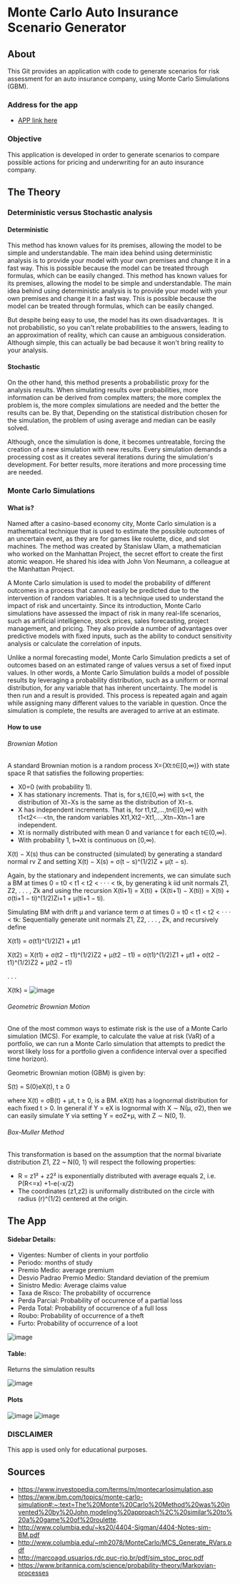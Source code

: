 # Monte Carlo Auto Insurance Scenario Generator

## About

This Git provides an application with code to generate scenarios for risk assessment for an auto insurance company, using Monte Carlo Simulations (GBM).

### Address for the app

* [APP link here](https://seagullskf.shinyapps.io/Monte_Carlo_Simulator/?_ga=2.71946896.281703162.1677177724-864900895.1677177724)

### Objective

This application is developed in order to generate scenarios to compare possible actions for pricing and underwriting for an auto insurance company.

## The Theory

### Deterministic versus Stochastic analysis

#### Deterministic

This method has known values for its premises, allowing the model to be simple and understandable. 
The main idea behind using deterministic analysis is to provide your model with your own premises and change it in a fast way. 
This is possible because the model can be treated through formulas, which can be easily changed. 
This method has known values for its premises, allowing the model to be simple and understandable. 
The main idea behind using deterministic analysis is to provide your model with your own premises and change it in a fast way. 
This is possible because the model can be treated through formulas, which can be easily changed.

But despite being easy to use, the model has its own disadvantages. 
It is not probabilistic, so you can't relate probabilities to the answers, leading to an approximation of reality, which can cause an ambiguous consideration.
Although simple, this can actually be bad because it won't bring reality to your analysis.

#### Stochastic

On the other hand, this method presents a probabilistic proxy for the analysis results.
When simulating results over probabilities, more information can be derived from complex matters; the more complex the problem is, the more complex simulations are needed and the better the results can be.
By that, Depending on the statistical distribution chosen for the simulation, the problem of using average and median can be easily solved.

Although, once the simulation is done, it becomes untreatable, forcing the creation of a new simulation with new results.
Every simulation demands a processing cost as it creates several iterations during the simulation's development.
For better results, more iterations and more processing time are needed.

### Monte Carlo Simulations

#### What is?

Named after a casino-based economy city, Monte Carlo simulation is a mathematical technique that is used to estimate the possible outcomes of an uncertain event, as they are for games like roulette, dice, and slot machines.
The method was created by Stanislaw Ulam, a mathematician who worked on the Manhattan Project, the secret effort to create the first atomic weapon. He shared his idea with John Von Neumann, a colleague at the Manhattan Project.

A Monte Carlo simulation is used to model the probability of different outcomes in a process that cannot easily be predicted due to the intervention of random variables. It is a technique used to understand the impact of risk and uncertainty.
Since its introduction, Monte Carlo simulations have assessed the impact of risk in many real-life scenarios, such as artificial intelligence, stock prices, sales forecasting, project management, and pricing. They also provide a number of advantages over predictive models with fixed inputs, such as the ability to conduct sensitivity analysis or calculate the correlation of inputs.

Unlike a normal forecasting model, Monte Carlo Simulation predicts a set of outcomes based on an estimated range of values versus a set of fixed input values. In other words, a Monte Carlo Simulation builds a model of possible results by leveraging a probability distribution, such as a uniform or normal distribution, for any variable that has inherent uncertainty. The model is then run and a result is provided. This process is repeated again and again while assigning many different values to the variable in question. Once the simulation is complete, the results are averaged to arrive at an estimate.

#### How to use

###### _Brownian Motion_

A standard Brownian motion is a random process X={Xt:t∈[0,∞)} with state space R that satisfies the following properties:

* X0=0 (with probability 1).
* X has stationary increments. That is, for  s,t∈[0,∞) with  s<t, the distribution of  Xt−Xs is the same as the distribution of  Xt−s.
* X has independent increments. That is, for  t1,t2,…,tn∈[0,∞) with  t1<t2<⋯<tn, the random variables  Xt1,Xt2−Xt1,…,Xtn−Xtn−1 are independent.
* Xt is normally distributed with mean 0 and variance t for each  t∈(0,∞).
* With probability 1,  t↦Xt is continuous on [0,∞).

X(t) − X(s) thus can be constructed (simulated) by generating a standard normal rv Z
and setting X(t) − X(s) = σ(t − s)^(1/2)Z + µ(t − s). 

Again, by the stationary and independent increments, we can simulate such a BM at times 0 = t0 < t1 < t2 < · · · < tk, by generating k iid unit normals Z1, Z2, . . . , Zk and using the recursion X(ti+1) = X(ti) + (X(ti+1) − X(ti)) = X(ti) + σ(ti+1 − ti)^(1/2)Zi+1 + µ(ti+1 − ti).

Simulating BM with drift µ and variance term σ at times 0 = t0 < t1 < t2 < · · · < tk:
Sequentially generate unit normals Z1, Z2, . . . , Zk, and recursively define

X(t1) = σ(t1)^(1/2)Z1 + µt1

X(t2) = X(t1) + σ(t2 − t1)^(1/2)Z2 + µ(t2 − t1) = σ(t1)^(1/2)Z1 + µt1 + σ(t2 − t1)^(1/2)Z2 + µ(t2 − t1)

.
.
.

X(tk) = ![image](https://user-images.githubusercontent.com/120825682/226754127-f8c0dcd6-a553-4c06-a204-a8c9fe6d6794.png)

###### _Geometric Brownian Motion_

One of the most common ways to estimate risk is the use of a Monte Carlo simulation (MCS). For example, to calculate the value at risk (VaR) of a portfolio, we can run a Monte Carlo simulation that attempts to predict the worst likely loss for a portfolio given a confidence interval over a specified time horizon).

Geometric Brownian motion (GBM) is given by:

S(t) = S(0)eX(t), t ≥ 0

where X(t) = σB(t) + µt, t ≥ 0, is a BM. eX(t) has a lognormal distribution for each fixed t > 0. In general if Y = eX is lognormal with X ∼ N(µ, σ2), then we can easily simulate Y via setting Y = eσZ+µ, with Z ∼ N(0, 1).

###### _Box-Muller Method_

This transformation is based on the assumption that the normal bivariate distribution Z1, Z2 ~ N(0, 1) will respect the following properties:

* R = z1² + z2² is exponentially distributed with average equals 2, i.e. P(R<=x) +1-e(-x/2)
* The coordinates (z1,z2) is uniformally distributed on the circle with radius (r)^(1/2) centered at the origin.

## The App

#### Sidebar Details:

* Vigentes: Number of clients in your portfolio
* Periodo: months of study
* Premio Medio: average premium
* Desvio Padrao Premio Medio: Standard deviation of the premium 
* Sinistro Medio: Average claims value
* Taxa de Risco: The probability of occurrence
* Perda Parcial: Probability of occurrence of a partial loss
* Perda Total: Probability of occurrence of a full loss
* Roubo:  Probability of occurrence of a theft
* Furto:  Probability of occurrence of a loot

![image](https://user-images.githubusercontent.com/120825682/226775413-d59881f2-f5d8-4eba-b61b-a4a9b6a61049.png)

#### Table:

Returns the simulation results

![image](https://user-images.githubusercontent.com/120825682/226775564-d69db6a2-1e90-4b66-8c3a-0c6d739e6b56.png)

#### Plots

![image](https://user-images.githubusercontent.com/120825682/226775626-7bf882f6-108a-4584-b4da-194edc794f3c.png)
![image](https://user-images.githubusercontent.com/120825682/226775650-8c75ec82-712b-48d0-8ef2-f2f3c287a098.png)


### DISCLAIMER

This app is used only for educational purposes.

## Sources

* https://www.investopedia.com/terms/m/montecarlosimulation.asp
* https://www.ibm.com/topics/monte-carlo-simulation#:~:text=The%20Monte%20Carlo%20Method%20was%20invented%20by%20John,modeling%20approach%2C%20similar%20to%20a%20game%20of%20roulette.
* http://www.columbia.edu/~ks20/4404-Sigman/4404-Notes-sim-BM.pdf
* http://www.columbia.edu/~mh2078/MonteCarlo/MCS_Generate_RVars.pdf
* http://marcoagd.usuarios.rdc.puc-rio.br/pdf/sim_stoc_proc.pdf
* https://www.britannica.com/science/probability-theory/Markovian-processes
